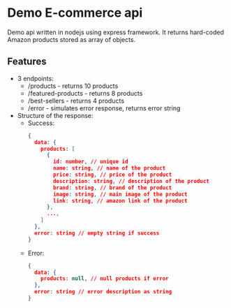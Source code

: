 # Demo E-commerce api
Demo api written in nodejs using express framework. It returns hard-coded Amazon products stored as array of objects.

## Features
- 3 endpoints:
  - /products - returns 10 products
  - /featured-products - returns 8 products
  - /best-sellers - returns 4 products
  - /error - simulates error response, returns error string
- Structure of the response:
  - Success:
    ```json
    {
      data: {
        products: [
          {
            id: number, // unique id
            name: string, // name of the product
            price: string, // price of the product
            description: string, // description of the product
            brand: string, // brand of the product
            image: string, // main image of the product
            link: string, // amazon link of the product
          },
          ...,
        ]
      },
      error: string // empty string if success
    }
    ```
  - Error:
    ```json
    {
      data: {
        products: null, // null products if error
      },
      error: string // error description as string
    }
    ```